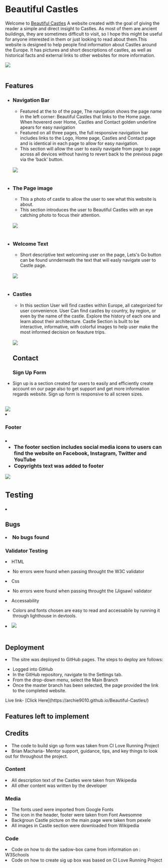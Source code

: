 # Beautiful Castles 

Welcome to [Beautiful Castles](https://archie9010.github.io/Beautiful-Castles/) A website created with the goal of giving the reader a simple and direct insight to Castles. As most of them are ancient buildings, they are sometimes difficult to visit, so I hope this might be useful for anyone interested in them or just looking to read about them.This website is designed to help people find information about Castles around the Europe. It has pictures and short descriptions of castles, as well as historical facts and external links to other websites for more information.

<img src="media/mockup.png">
<br><br>

<h2>Features</h2>

<ul>
<li><h3>Navigation Bar</h3>
<ul>
<li>Featured at the to of the page, The navigation shows the page name in the left corner: Beautiful Castles that links to the Home page. When hovererd over Home, Castles and Contact golden underline apears for easy navigation</li>
<li>Featured on all three pages, the full responsive navigation bar includes links to the Logo, Home page, Castles and Contact page and is identical in each page to allow for easy navigation.</li>
<li>This section will allow the user to easily navigate from page to page across all devices without having to revert back to the previous page via the ‘back’ button.</li>
</ul>
<br>
<img src="media/menu.png">
<br><br>


<li><h3>The Page image</h3></li>
<ul>
<li>This a photo of castle to allow the user to see what this website is about.</li>
<li>This section introduces the user to Beautiful Castles with an eye catching photo to focus their attention.</li>
</ul>
<br> 
<img src="media/background-castle.png">
<br><br>

<li><h3>Welcome Text</h3>
<ul>
<li>Short descriptive text welcoming user on the page, Lets's Go button can be found unnderneath the text that will easly navigate user to Castle page.</li>
</ul>
<br>
<img src="media/welcome-text.png">
<br><br>


<li><h3>Castles</h3>
<ul>
<li>In this section User will find castles within Europe, all categorized for user convenience. User Can find castles by country, by region, or even by the name of the castle. Explore the history of each one and learn about their architecture. Castle Section is built to be interactive, informative, with colorful images to help user make the most informed decision on feauture trips. 
</ul>
<br>
<img src="media/gallery-castle.png">

<h2>Contact</h2>

<h3>Sign Up Form</h3>
<li>Sign up is a section created for users to easily and efficiently create account on our page also to get support and get more information regards website. Sign up form is responsive to all screen sizes.
</ul>
<br>
<img src="media/sign-up-form.png">
<br>

<li><h3>Footer<h3><li>
<ul>
<li>The footer section includes social media icons to users can find the website on Facebook, Instagram, Twitter and YouTube</li>
<li> Copyrights text was added to footer</li>
</ul>
<img src="media/footer.png">
<br>

<h2>Testing</h2>

<li><h3>Bugs</h3></li>
<li>No bugs found</li>

<h3>Validator Testing</h3>

<li>HTML</li>
<ul>
<li>No errors were found when passing throught the W3C validator</li>
</ul>

<li>Css</li>
<ul>
<li>No errors were found when passing throught the (Jigsaw) validator</li>
</ul>

<li>Accessability</li>
<ul>
<li>Colors and fonts chosen are easy to read and accessabile by running it through lighthouse in devtools. 
</ul>

<li>
</ul>
<img src="media/performance.png">
<br><br>

<h2>Deployment</h2>
<li>The sitre was deployed to GitHub pages. The steps to deploy are follows:</li>
<ul>
<li>Logged into GitHub</li>
<li>In the GitHub repository, navigate to the Settings tab.</li>
<li>From the drop-down menu, select the Main Branch</li>
<li>Once the master branch has been selected, the page provided the link to the completed website.</li> 
</ul>
Live link- [Click Here](https://archie9010.github.io/Beautiful-Castles/)


<h2>Features left to implement</h2>

<h2>Credits</h2>
<li>The code to build sign up form was taken from CI Love Running Project</li>
<li>Brian Macharia- Mentor support, guidance, tips, and key things to look out for throughout the project.

<h3>Content</h3>
<li>All description text of the Castles were taken from Wikipedia</li>
<li>All other content was written by the developer</li>

<h3>Media</h3>
<li>The fonts used were imported from Google Fonts</li>
<li>The icon in the header, footer were taken from Font Awesomne</li>
<li>Backgroun Castle picture on the main page were taken from pexele</li>
<li>All images in Castle section were downloaded from Wikipedia</li>

<h3>Code</h3>
<li>Code on how to do the sadow-box came from information on : W3Schools</li>
<li>Code on how to create sig up box was based on CI Love Running Project</li>

